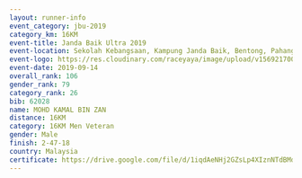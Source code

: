 ```yaml
---
layout: runner-info 
event_category: jbu-2019 
category_km: 16KM 
event-title: Janda Baik Ultra 2019 
event-location: Sekolah Kebangsaan, Kampung Janda Baik, Bentong, Pahang, Malaysia 
event-logo: https://res.cloudinary.com/raceyaya/image/upload/v1569217009/logo/janda-baik_vch1pc.jpg 
event-date: 2019-09-14
overall_rank: 106
gender_rank: 79
category_rank: 26
bib: 62028
name: MOHD KAMAL BIN ZAN
distance: 16KM
category: 16KM Men Veteran
gender: Male
finish: 2-47-18
country: Malaysia
certificate: https://drive.google.com/file/d/1iqdAeNHj2GZsLp4XIznNTdBMdrOJDEiS/view?usp=sharing
---
```

